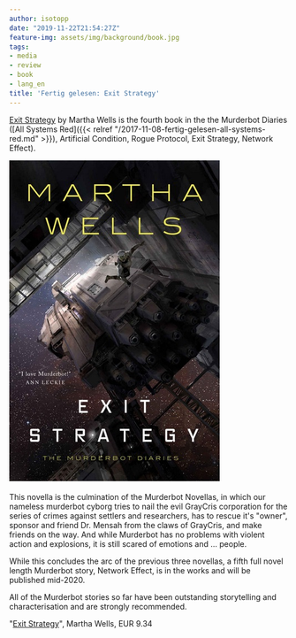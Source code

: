 ```yaml
---
author: isotopp
date: "2019-11-22T21:54:27Z"
feature-img: assets/img/background/book.jpg
tags:
- media
- review
- book
- lang_en
title: 'Fertig gelesen: Exit Strategy'
---
```

[Exit Strategy](https://www.amazon.de/gp/product/B078X1N8VF) by Martha Wells
is the fourth book in the the Murderbot Diaries ([All Systems Red]({{< relref "/2017-11-08-fertig-gelesen-all-systems-red.md" >}}), 
Artificial Condition,
Rogue Protocol,
Exit Strategy,  Network Effect). 

![](/uploads/2019/11/exit-strategy.jpg)

This novella is the culmination of the Murderbot Novellas, in
which our nameless murderbot cyborg tries to nail the evil
GrayCris corporation for the series of crimes against settlers
and researchers, has to rescue it's "owner", sponsor and friend
Dr. Mensah from the claws of GrayCris, and make friends on the
way. And while Murderbot has no problems with violent action and
explosions, it is still scared of emotions and ... people.

While this concludes the arc of the previous three novellas, a
fifth full novel length Murderbot story, Network Effect, is in
the works and will be published mid-2020.

All of the Murderbot stories so far have been outstanding
storytelling and characterisation and are strongly recommended.

"[Exit Strategy](http://www.amazon.de/gp/product/B078X1N8VF)",
Martha Wells, EUR 9.34
